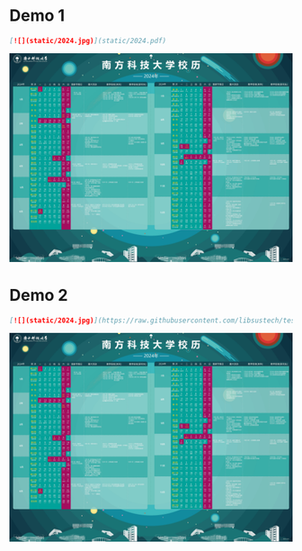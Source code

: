 # Demo 1

```markdown
[![](static/2024.jpg)](static/2024.pdf)
```

[![](static/2024.jpg)](static/2024.pdf)



# Demo 2

```markdown
[![](static/2024.jpg)](https://raw.githubusercontent.com/libsustech/test/main/static/2024.pdf)
```

[![](static/2024.jpg)](https://raw.githubusercontent.com/libsustech/test/main/static/2024.pdf)

